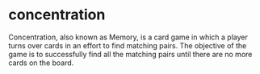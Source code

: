 # concentration
Concentration, also known as Memory, is a card game in which a player turns over cards in an effort to find matching pairs. The objective of the game is to successfully find all the matching pairs until there are no more cards on the board.
